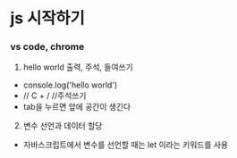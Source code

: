 # js 시작하기
### vs code, chrome

1. hello world 출력, 주석, 들여쓰기
* console.log('hello world')
* // C + /  //주석쓰기
* tab을 누르면 앞에 공간이 생긴다

2. 변수 선언과 데이터 할당
* 자바스크립트에서 변수를 선언할 때는 let 이라는 키워드를 사용

